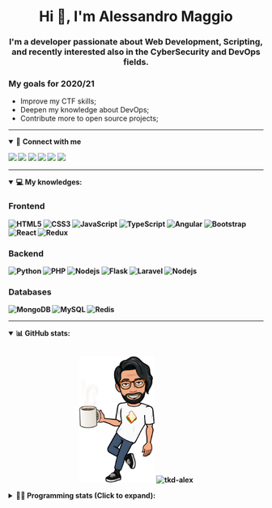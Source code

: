 <h1 align="center">Hi 👋, I'm Alessandro Maggio</h1>
<h3 align="center">I'm a developer passionate about Web Development, Scripting, and recently interested also in the CyberSecurity and DevOps fields.</h3>

### My goals for 2020/21
- Improve my CTF skills;
- Deepen my knowledge about DevOps;
- Contribute more to open source projects;

____

<details open>
<summary>🤝 <b>Connect with me<b></summary>

<p align = "center">

[<img src="https://img.shields.io/badge/twitter-1DA1F2.svg?&style=for-the-badge&logo=twitter&logoColor=white" />](https://twitter.com/TkdAxel)
[<img src ="https://img.shields.io/badge/portfolio-web-%23.svg?&style=for-the-badge&logo=&logoColor=white%22">](https://alessandromaggio.it/)
[<img src ="https://img.shields.io/badge/Telegram-1ca0f1.svg?&style=for-the-badge&logo=Telegram&logoColor=white%22&link=https://t.me/TkdAlex">](https://t.me/TkdAlex/)
[<img src="https://img.shields.io/badge/gmail-c14438.svg?&style=for-the-badge&logo=Gmail&logoColor=white&link=mailto:alex.tkd.alex@gmail.com"/>](mailto:alex.tkd.alex@gmail.com)
[<img src="https://img.shields.io/badge/linkedin-0077B5.svg?&style=for-the-badge&logo=linkedin&logoColor=white" />](https://www.linkedin.com/in/aalessandromaggio/)
[<img src = "https://img.shields.io/badge/instagram-E4405F.svg?&style=for-the-badge&logo=instagram&logoColor=white">](https://www.instagram.com/tkd_alex/)
<!--- [![Visits Badge](https://badges.pufler.dev/visits/tkd-alex/tkd-alex?style=for-the-badge&color=blue)](https://github.com/tkd-alex/tkd-alex) -->

</p>

</details>

---

<details open>
<summary>💻 <b>My knowledges</b>: </summary>

### Frontend
![HTML5](https://img.shields.io/badge/-HTML5-E34F26.svg?style=for-the-badge&logo=html5&logoColor=ffffff)
![CSS3](https://img.shields.io/badge/-CSS3-1572B6.svg?style=for-the-badge&logo=css3)
![JavaScript](https://img.shields.io/badge/-JavaScript-282C34?style=for-the-badge&logo=javascript)
![TypeScript](https://img.shields.io/badge/-TypeScript-007ACC?style=for-the-badge&logo=typescript)
![Angular](https://img.shields.io/badge/-Angular-DD0031?style=for-the-badge&logo=angular)
![Bootstrap](https://img.shields.io/badge/-Bootstrap-563D7C.svg?style=for-the-badge&logo=bootstrap)
![React](https://img.shields.io/badge/-React-282C34.svg?style=for-the-badge&logo=react&logoColor=ffffff)
![Redux](https://img.shields.io/badge/-Redux-764ABC.svg?style=for-the-badge&logo=redux)

### Backend
![Python](https://img.shields.io/badge/-Python-3776AB.svg?style=for-the-badge&logo=Python&logoColor=ffffff)
![PHP](https://img.shields.io/badge/-PHP-777BB4.svg?style=for-the-badge&logo=PHP&logoColor=ffffff)
![Nodejs](https://img.shields.io/badge/-Bash-4EAA25.svg?style=for-the-badge&logo=gnu-bash&logoColor=ffffff)
![Flask](https://img.shields.io/badge/-Flask-282C34.svg?style=for-the-badge&logo=flask)
![Laravel](https://img.shields.io/badge/-Laravel-FF2D20.svg?style=for-the-badge&logo=laravel&logoColor=ffffff)
![Nodejs](https://img.shields.io/badge/-Nodejs-339933.svg?style=for-the-badge&logo=Node.js&logoColor=ffffff)

### Databases
![MongoDB](https://img.shields.io/badge/-MongoDB-47A248?style=for-the-badge&logo=mongodb&logoColor=ffffff)
![MySQL](https://img.shields.io/badge/-MySQL-4479A1?style=for-the-badge&logo=mysql&logoColor=ffffff)
![Redis](https://img.shields.io/badge/-Redis-DC382D?style=for-the-badge&logo=Redis&logoColor=ffffff)

</details>

---

<details open>
 <summary>📊 <b>GitHub stats</b>: </summary>

<br>

<p align = "center">
    <img src="https://raw.githubusercontent.com/Tkd-Alex/tkd-alex/master/images/321517cd-ff68-41a7-b0d1-e765680568a7-8b6448d9-c944-4146-b633-adbdd25cb471-v1.png" height="250" />
    <img src="https://github-readme-stats.vercel.app/api?username=tkd-alex&show_icons=true&count_private=true&hide_border=true&line_height=25" alt="tkd-alex">
</p>

</design>

<details>
 <summary>👨‍💻 <b>Programming stats (Click to expand)</b>: </summary>
 
<!--START_SECTION:waka-->
**I'm an Early 🐤** 

```text
🌞 Morning    339 commits    █████░░░░░░░░░░░░░░░░░░░░   21.52% 
🌆 Daytime    631 commits    ██████████░░░░░░░░░░░░░░░   40.06% 
🌃 Evening    563 commits    █████████░░░░░░░░░░░░░░░░   35.75% 
🌙 Night      42 commits     ░░░░░░░░░░░░░░░░░░░░░░░░░   2.67%

```
📅 **I'm Most Productive on Wednesday** 

```text
Monday       249 commits    ████░░░░░░░░░░░░░░░░░░░░░   15.81% 
Tuesday      275 commits    ████░░░░░░░░░░░░░░░░░░░░░   17.46% 
Wednesday    299 commits    ████░░░░░░░░░░░░░░░░░░░░░   18.98% 
Thursday     243 commits    ███░░░░░░░░░░░░░░░░░░░░░░   15.43% 
Friday       259 commits    ████░░░░░░░░░░░░░░░░░░░░░   16.44% 
Saturday     113 commits    █░░░░░░░░░░░░░░░░░░░░░░░░   7.17% 
Sunday       137 commits    ██░░░░░░░░░░░░░░░░░░░░░░░   8.7%

```


📊 **This Week I Spent My Time On** 

```text
⌚︎ Time Zone: Europe/Rome

💬 Programming Languages: 
JavaScript               9 hrs 33 mins       █████████████░░░░░░░░░░░░   51.57% 
Python                   4 hrs 50 mins       ██████░░░░░░░░░░░░░░░░░░░   26.11% 
HTML                     2 hrs 20 mins       ███░░░░░░░░░░░░░░░░░░░░░░   12.6% 
PHP                      59 mins             █░░░░░░░░░░░░░░░░░░░░░░░░   5.37% 
Bash                     15 mins             ░░░░░░░░░░░░░░░░░░░░░░░░░   1.4%

🔥 Editors: 
VS Code                  12 hrs 48 mins      █████████████████░░░░░░░░   69.07% 
Sublime Text             5 hrs 43 mins       ███████░░░░░░░░░░░░░░░░░░   30.93%

🐱‍💻 Projects: 
myStore                  9 hrs 24 mins       ████████████░░░░░░░░░░░░░   50.79% 
Unknown Project          5 hrs 43 mins       ███████░░░░░░░░░░░░░░░░░░   30.89% 
PandaScripts-Chrome-Exten2 hrs 7 mins        ██░░░░░░░░░░░░░░░░░░░░░░░   11.47% 
OnlyFans-Automation      1 hr 16 mins        █░░░░░░░░░░░░░░░░░░░░░░░░   6.85%

💻 Operating System: 
Linux                    18 hrs 31 mins      █████████████████████████   100.0%

```

**I Mostly Code in Python** 

```text
Python                   30 repos            ██████████░░░░░░░░░░░░░░░   40.54% 
JavaScript               12 repos            ████░░░░░░░░░░░░░░░░░░░░░   16.22% 
CSS                      6 repos             ██░░░░░░░░░░░░░░░░░░░░░░░   8.11% 
PHP                      5 repos             █░░░░░░░░░░░░░░░░░░░░░░░░   6.76% 
HTML                     5 repos             █░░░░░░░░░░░░░░░░░░░░░░░░   6.76%

```



 Last Updated on 26/10/2021
<!--END_SECTION:waka-->

</details>
